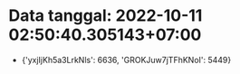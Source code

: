 # Data tanggal: 2022-10-11 02:50:40.305143+07:00

* {'yxjIjKh5a3LrkNls': 6636, 'GROKJuw7jTFhKNoI': 5449}
